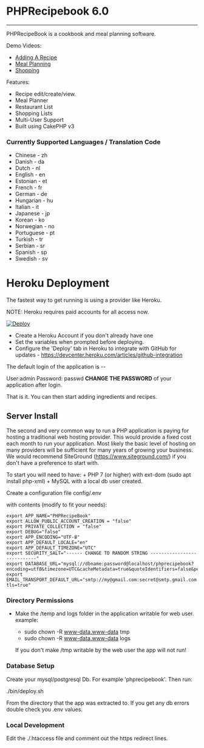 # PHPRecipebook 6.0
---

PHPRecipeBook is a cookbook and meal planning software.

Demo Videos:
* <a href="https://youtu.be/xNUBANz2aVI">Adding A Recipe</a>
* <a href="https://youtu.be/xZZJI407aSs">Meal Planning</a>
* <a href="https://youtu.be/zWtfNrYJJRk">Shopping</a>

Features:
* Recipe edit/create/view.
* Meal Planner
* Restaurant List
* Shopping Lists
* Multi-User Support
* Built using CakePHP v3

### Currently Supported Languages / Translation Code
* Chinese - zh
* Danish - da
* Dutch - nl
* English - en
* Estonian - et
* French - fr
* German - de
* Hungarian - hu
* Italian - it
* Japanese - jp
* Korean - ko
* Norwegian - no
* Portuguese - pt
* Turkish - tr
* Serbian - sr
* Spanish - sp
* Swedish - sv

# Heroku Deployment

The fastest way to get running is using a provider like Heroku.

NOTE: Heroku requires paid accounts for all access now.

[![Deploy](https://www.herokucdn.com/deploy/button.svg)](https://heroku.com/deploy)

+ Create a Heroku Account if you don't already have one
+ Set the variables when prompted before deploying.
+ Configure the 'Deploy' tab in Heroku to integrate with GitHub for updates - https://devcenter.heroku.com/articles/github-integration

The default login of the application is --

User:admin
Password: passwd
**CHANGE THE PASSWORD** of your application after login.


That is it.  You can then start adding ingredients and recipes.

## Server Install

The second and very common way to run a PHP application is paying for hosting a traditional web hosting provider.  This would provide a fixed cost each month to run your application.  Most likely the basic level of hosting on many providers will be sufficient for many years of growing your business.  We would recommend SiteGround (https://www.siteground.com/) if you don't have a preference to start with.

To start you will need to have:
    + PHP 7 (or higher) with ext-dom (sudo apt install php-xml)
    + MySQL with a local db user created.

Create a configuration file config/.env

with contents (modify to fit your needs):

```
export APP_NAME="PHPRecipeBook"
export ALLOW_PUBLIC_ACCOUNT_CREATION = "false"
export PRIVATE_COLLECTION = "false"
export DEBUG="false"
export APP_ENCODING="UTF-8"
export APP_DEFAULT_LOCALE="en"
export APP_DEFAULT_TIMEZONE="UTC"
export SECURITY_SALT="------ CHANGE TO RANDOM STRING ----------------------------"
export DATABASE_URL="mysql://dbname:password@localhost/phprecipebook?encoding=utf8&timezone=UTC&cacheMetadata=true&quoteIdentifiers=false&persistent=false"
export EMAIL_TRANSPORT_DEFAULT_URL="smtp://my@gmail.com:secret@smtp.gmail.com:587?tls=true"

```
### Directory Permissions

* Make the <app install dir>/temp and logs folder in the application writable for web user.  example:
    - sudo chown -R www-data.www-data tmp
    - sudo chown -R www-data.www-data logs

  If you don't make <app install dir>/tmp writable by the web user the app will not run!

### Database Setup

Create your mysql/postgresql Db.  For example 'phprecipebook'.  Then run:

./bin/deploy.sh 

From the directory that the app was extracted to.  If you get any db errors double check you .env values.

### Local Development

Edit the ./.htaccess file and comment out the https redirect lines.



